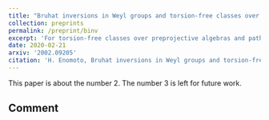 ```yaml
---
title: "Bruhat inversions in Weyl groups and torsion-free classes over preprojective algebras"
collection: preprints
permalink: /preprint/binv
excerpt: 'For torsion-free classes over preprojective algebras and path algebras of Dynkin type, I classify simple objects using the root system.'
date: 2020-02-21
arxiv: '2002.09205'
citation: 'H. Enomoto, Bruhat inversions in Weyl groups and torsion-free classes over preprojective algebras, arXiv:2002.09205.'
---
```

This paper is about the number 2. The number 3 is left for future work.

## Comment
